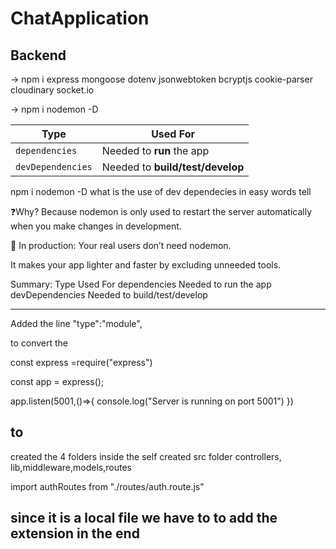 # ChatApplication

## Backend
 -> npm i express mongoose dotenv jsonwebtoken bcryptjs cookie-parser cloudinary socket.io

 ->  npm i nodemon -D

 | Type              | Used For                         |
| ----------------- | -------------------------------- |
| `dependencies`    | Needed to **run** the app        |
| `devDependencies` | Needed to **build/test/develop** |


npm i nodemon -D
what is the use of dev dependecies in easy words tell

❓Why?
Because nodemon is only used to restart the server automatically when you make changes in development.

🚀 In production:
Your real users don’t need nodemon.

It makes your app lighter and faster by excluding unneeded tools.

Summary:
Type	Used For
dependencies	Needed to run the app
devDependencies	Needed to build/test/develop


----------------------------------------------------------------------------------------------------------------------

Added the line   "type":"module",


to convert the 

const express =require("express")

const app = express();


app.listen(5001,()=>{
    console.log("Server is running on port 5001")
})



to 
----------------------------------------------------------------------------------------------------------------------

created the 4 folders inside the self created src folder controllers, lib,middleware,models,routes





import authRoutes from "./routes/auth.route.js"
## since it is a local file we have to to add the extension in the end 
